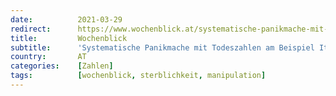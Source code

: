 ```yaml
---
date:          2021-03-29
redirect:      https://www.wochenblick.at/systematische-panikmache-mit-todeszahlen-am-beispiel-italien/
title:         Wochenblick
subtitle:      'Systematische Panikmache mit Todeszahlen am Beispiel Italien'
country:       AT
categories:    [Zahlen]
tags:          [wochenblick, sterblichkeit, manipulation]
---
```

